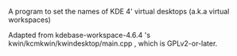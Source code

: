 A program to set the names of KDE 4' virtual desktops (a.k.a virtual
workspaces)

Adapted from kdebase-workspace-4.6.4 's
kwin/kcmkwin/kwindesktop/main.cpp , which is GPLv2-or-later.
